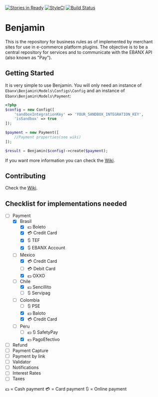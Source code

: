 [![Stories in Ready](https://badge.waffle.io/ebanx/benjamin.svg?label=ready&title=Ready)](http://waffle.io/ebanx/benjamin)
[![StyleCI](https://styleci.io/repos/89406660/shield?branch=master)](https://styleci.io/repos/89406660)
[![Build Status](https://travis-ci.org/ebanx/benjamin.svg?branch=master)](https://travis-ci.org/ebanx/benjamin)

# Benjamin

This is the repository for business rules as of implemented by merchant sites for use in e-commerce platform plugins.
The objective is to be a central repository for services and to communicate with the EBANX API (also known as "Pay").

## Getting Started

It is very simple to use Benjamin. You will only need an instance of `Ebanx\Benjamin\Models\Configs\Config` and an instance of `Ebanx\Benjamin\Models\Payment`:

```php
<?php
$config = new Config([
    'sandboxIntegrationKey' => 'YOUR_SANDBOX_INTEGRATION_KEY',
    'isSandbox' => true
]);

$payment = new Payment([
    //Payment properties(see wiki)
]);

$result = Benjamin($config)->create($payment);
```

If you want more information you can check the [Wiki](https://github.com/ebanx/benjamin/wiki/Using-Benjamin).

## Contributing

Check the [Wiki](https://github.com/ebanx/benjamin/wiki/Contributing).

## Checklist for implementations needed

- [ ] Payment
	- [X] Brasil
		- [X] :dollar: Boleto
		- [X] :credit_card: Credit Card
		- [X] :arrows_clockwise: TEF
		- [X] :arrows_clockwise: EBANX Account
	- [ ] Mexico
		- [X] :credit_card: Credit Card
		- [ ] :credit_card: Debit Card
		- [X] :dollar: OXXO
	- [ ] Chile
		- [X] :dollar: Sencillito
		- [ ] :arrows_clockwise: Servipag
	- [ ] Colombia
		- [ ] :arrows_clockwise: PSE
		- [X] :dollar: Baloto
		- [X] :credit_card: Credit Card
	- [ ] Peru
		- [ ] :dollar: :arrows_clockwise: SafetyPay
		- [X] :dollar: PagoEfectivo
- [ ] Refund
- [ ] Payment Capture
- [ ] Payment by link
- [ ] Validator
- [ ] Notifications
- [ ] Interest Rates
- [ ] Taxes

:dollar: = Cash payment
:credit_card: = Card payment
:arrows_clockwise: = Online payment
